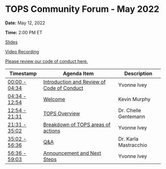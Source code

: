 # TOPS Community Forum - May 2022


**Date:** May 12, 2022


**Time:** 2:00 PM ET

[Slides](https://doi.org/10.5281/zenodo.6324320)  

[Video Recording](https://www.youtube.com/watch?v=Gzg_xTEUOII)


[Please review our code of conduct here.](../Code_Of_Conduct.md)



|                   **Timestamp**                         |                                 **Agenda Item**                                | **Description**       |
|---------------------------------------------------------|--------------------------------------------------------------------------------|-----------------------|
| [00:00 - 04:34](https://youtu.be/Gzg_xTEUOII?t=0)       | [Introduction and Review of Code of Conduct](https://youtu.be/Gzg_xTEUOII?t=0) | Yvonne Ivey           |
| [04:34 - 12:54](https://youtu.be/Gzg_xTEUOII?t=274)     | [Welcome](https://youtu.be/Gzg_xTEUOII?t=274)                                  | Kevin Murphy          |
| [12:54 - 21:31](https://youtu.be/Gzg_xTEUOII?t=774)     | [TOPS Overview](https://youtu.be/Gzg_xTEUOII?t=774)                            | Dr. Chelle Gentemann  |
| [21:31 - 35:02](https://youtu.be/Gzg_xTEUOII?t=1291)    | [Breakdown of TOPS areas of actions](https://youtu.be/Gzg_xTEUOII?t=1291)      | Yvonne Ivey           |
| [35:02 - 56:36](https://youtu.be/Gzg_xTEUOII?t=2102)    | [Q&A](https://youtu.be/Gzg_xTEUOII?t=2102)                                     | Dr. Karla Mastracchio |
| [56:36 - 59:03](https://youtu.be/Gzg_xTEUOII?t=3396)    | [Announcement and Next Steps](https://youtu.be/Gzg_xTEUOII?t=3397)             | Yvonne Ivey           |
